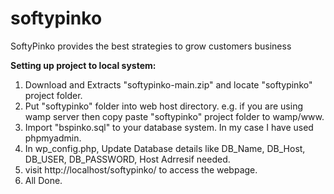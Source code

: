 # softypinko
SoftyPinko provides the best strategies to grow customers business

**Setting up project to local system:**
1. Download and Extracts "softypinko-main.zip" and locate "softypinko" project folder.
2. Put "softypinko" folder into web host directory. e.g. if you are using wamp server then copy paste "softypinko" project folder to wamp/www.
3. Import "bspinko.sql" to your database system. In my case I have used phpmyadmin.
4. In wp_config.php, Update Database details like DB_Name, DB_Host, DB_USER, DB_PASSWORD, Host Adrresif needed.
5. visit http://localhost/softypinko/ to access the webpage. 
6. All Done. 
